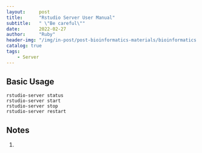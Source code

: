 ```yaml
---
layout:     post
title:      "Rstudio Server User Manual"
subtitle:   " \"Be careful\""
date:       2022-02-27
author:     "Ruby"
header-img: "/img/in-post/post-bioinformatics-materials/bioinformatics.jpg"
catalog: true
tags:
    - Server
---
```


## Basic Usage
```
rstudio-server status
rstudio-server start
rstudio-server stop
rstudio-server restart
```
## Notes
1. 